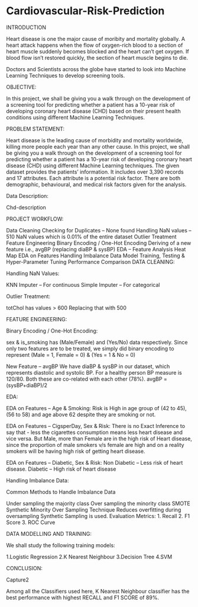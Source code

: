 # Cardiovascular-Risk-Prediction

INTRODUCTION

Heart disease is one the major cause of moribity and mortality globally. A heart attack happens when the flow of oxygen-rich blood to a section of heart muscle suddenly becomes blocked and the heart can’t get oxygen. If blood flow isn’t restored quickly, the section of heart muscle begins to die.

Doctors and Scientists across the globe have started to look into Machine Learning Techniques to develop screening tools.

OBJECTIVE:

In this project, we shall be giving you a walk through on the development of a screening tool for predicting whether a patient has a 10-year risk of developing coronary heart disease (CHD) based on their present health conditions using different Machine Learning Techniques.

PROBLEM STATEMENT:

Heart disease is the leading cause of morbidity and mortality worldwide, killing more people each year than any other cause. In this project, we shall be giving you a walk through on the development of a screening tool for predicting whether a patient has a 10-year risk of developing coronary heart disease (CHD) using different Machine Learning techniques. The given dataset provides the patients’ information. It includes over 3,390 records and 17 attributes. Each attribute is a potential risk factor. There are both demographic, behavioural, and medical risk factors given for the analysis.

Data Description:

Chd-description

PROJECT WORKFLOW:

Data Cleaning
Checking for Duplicates – None found
Handling NaN values – 510 NaN values which is 0.01% of the entire dataset
Outlier Treatment
Feature Engineering
Binary Encoding / One-Hot Encoding
Deriving of a new feature i.e., avgBP (replacing diaBP & sysBP)
EDA – Feature Analysis
Heat Map
EDA on Features
Handling Imbalance Data
Model Training, Testing & Hyper-Parameter Tuning
Performance Comparison
DATA CLEANING:

Handling NaN Values:

KNN Imputer – For continuous Simple Imputer – For categorical

Outlier Treatment:

totChol has values > 600 Replacing that with 500

FEATURE ENGINEERING:

Binary Encoding / One-Hot Encoding:

sex & is_smoking has (Male/Female) and (Yes/No) data respectively. Since only two features are to be treated, we simply did binary encoding to represent (Male = 1, Female = 0) & (Yes = 1 & No = 0)

New Feature – avgBP We have diaBP & sysBP in our dataset, which represents diastolic and systolic BP. For a healthy person BP measure is 120/80. Both these are co-related with each other (78%). avgBP = (sysBP+diaBP)/2

EDA:

EDA on Features – Age & Smoking: Risk is High in age group of (42 to 45),(56 to 58) and age above 62 despite they are smoking or not.

EDA on Features – CigsperDay, Sex & Risk: There is no Exact Inference to say that - less the cigarettes consumption means less heart disease and vice versa. But Male, more than Female are in the high risk of Heart disease, since the proportion of male smokers v/s female are high and on a reality smokers will be having high risk of getting heart disease.

EDA on Features – Diabetic, Sex & Risk: Non Diabetic – Less risk of heart disease. Diabetic – High risk of heart disease

Handling Imbalance Data:

Common Methods to Handle Imbalance Data

Under sampling the majority class
Over sampling the minority class
SMOTE Synthetic Minority Over Sampling Technique Reduces overfitting during oversampling Synthetic Sampling is used.
Evaluation Metrics: 1. Recall 2. F1 Score 3. ROC Curve

DATA MODELLING AND TRAINING:

We shall study the following training models:

1.Logistic Regression
2.K Nearest Neighbour
3.Decision Tree
4.SVM

CONCLUSION:

Capture2

Among all the Classifiers used here, K Nearest Neighbour classifier has the best performance with highest RECALL and F1 SCORE of 89%.
